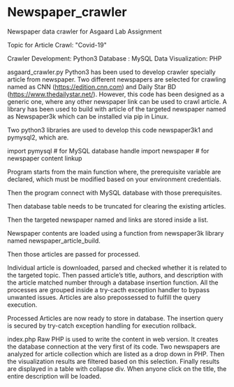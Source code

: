 # Newspaper_crawler

Newspaper data crawler for Asgaard Lab Assignment

Topic for Article Crawl: "Covid-19"

Crawler Development: 	Python3
Database :			MySQL 
Data Visualization:		PHP

asgaard_crawler.py
Python3 has been used to develop crawler specially article from newspaper. Two different newspapers are selected for crawling named as CNN (https://edition.cnn.com) and Daily Star BD (https://www.thedailystar.net/). However, this code has been designed as a generic one, where any other newspaper link can be used to crawl article. A library has been used to build with article of the targeted newspaper named as Newspaper3k which can be installed via pip in Linux. 

Two python3 libraries are used to develop this code newspaper3k1 and pymysql2, which are.

import pymysql		# for MySQL database handle
import newspaper	# for newspaper content linkup  

Program starts from the main function where, the prerequisite variable are declared, which must be modified based on your environment credentials. 
 
Then the program connect with MySQL database with those prerequisites. 

Then database table needs to be truncated for clearing the existing articles.  

Then the targeted newspaper named and links are stored inside a list. 

Newspaper contents are loaded using a function from newspaper3k library named newspaper_article_build. 

Then those articles are passed for processed. 

Individual article is downloaded, parsed and checked whether it is related to the targeted topic. Then passed article’s title, authors, and description with the article matched number through a database insertion function. All the processes are grouped inside a try-cacth exception handler to bypass unwanted issues. Articles are also prepossessed to fulfill the query execution. 

Processed Articles are now ready to store in database. The insertion query is secured by try-catch exception handling for execution rollback. 

index.php
Raw PHP is used to write the content in web version. It creates the database connection at the very first of its code. 
Two newspapers are analyzed for article collection which are listed as a drop down in PHP. 
Then the visualization results are filtered based on this selection. 
Finally results are displayed in a table with collapse div. When anyone click on the title, the entire description will be loaded. 

